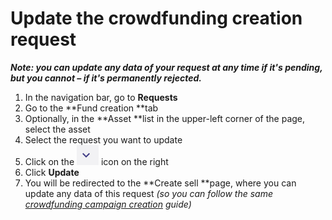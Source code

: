 
# Update the crowdfunding creation request

**_Note: you can update any data of your request at any time if it's pending, but you cannot – if it's permanently rejected._**



1.  In the navigation bar, go to **Requests**
1.  Go to the **Fund creation **tab
1.  Optionally, in the **Asset **list in the upper-left corner of the page, select the asset 
1.  Select the request you want to update
1.  Click on the ![alt_text](../images/crowdfunding-campaigns/update-the-crowdfunding-creation-request/User-Guide0.png "image_tooltip") icon on the right
1.  Click **Update**
1.  You will be redirected to the **Create sell **page, where you can update any data of this request _(so you can follow the same [crowdfunding campaign creation](./crowdfunding-campaign-creation.md) guide)_
